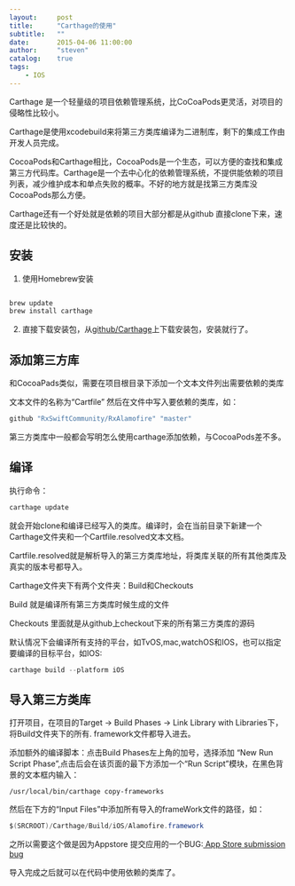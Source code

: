 ```yaml
---
layout:     post
title:      "Carthage的使用"
subtitle:   ""
date:       2015-04-06 11:00:00
author:     "steven"
catalog:    true
tags:
    - IOS
---
```


Carthage 是一个轻量级的项目依赖管理系统，比CoCoaPods更灵活，对项目的侵略性比较小。

Carthage是使用xcodebuild来将第三方类库编译为二进制库，剩下的集成工作由开发人员完成。

CocoaPods和Carthage相比，CocoaPods是一个生态，可以方便的查找和集成第三方代码库。Carthage是一个去中心化的依赖管理系统，不提供能依赖的项目列表，减少维护成本和单点失败的概率。不好的地方就是找第三方类库没CocoaPods那么方便。

Carthage还有一个好处就是依赖的项目大部分都是从github 直接clone下来，速度还是比较快的。

安装
---

1. 使用Homebrew安装


```java

brew update
brew install carthage

```

2. 直接下载安装包，从[github/Carthage](https://github.com/Carthage/Carthage/releases)上下载安装包，安装就行了。


添加第三方库
---

和CocoaPads类似，需要在项目根目录下添加一个文本文件列出需要依赖的类库

文本文件的名称为“Cartfile”
然后在文件中写入要依赖的类库，如：


```java
github "RxSwiftCommunity/RxAlamofire" "master"
```

第三方类库中一般都会写明怎么使用carthage添加依赖，与CocoaPods差不多。


编译
---

执行命令：

```java
carthage update
```

就会开始clone和编译已经写入的类库。编译时，会在当前目录下新建一个Carthage文件夹和一个Cartfile.resolved文本文档。

Cartfile.resolved就是解析导入的第三方类库地址，将类库关联的所有其他类库及真实的版本号都导入。

Carthage文件夹下有两个文件夹：Build和Checkouts

Build 就是编译所有第三方类库时候生成的文件

Checkouts 里面就是从github上checkout下来的所有第三方类库的源码

默认情况下会编译所有支持的平台，如TvOS,mac,watchOS和IOS，也可以指定要编译的目标平台，如IOS:

```java
carthage build --platform iOS
```

导入第三方类库
---

打开项目，在项目的Target -> Build Phases -> Link Library with Libraries下，将Build文件夹下的所有. framework文件都导入进去。

添加额外的编译脚本：点击Build Phases左上角的加号，选择添加 “New Run Script Phase”,点击后会在该页面的最下方添加一个“Run Script”模块，在黑色背景的文本框内输入：

```shell
/usr/local/bin/carthage copy-frameworks
```

然后在下方的“Input Files”中添加所有导入的frameWork文件的路径，如：

```java
$(SRCROOT)/Carthage/Build/iOS/Alamofire.framework
```

之所以需要这个做是因为Appstore 提交应用的一个BUG:[ App Store submission bug](http://www.openradar.me/radar?id=6409498411401216)

导入完成之后就可以在代码中使用依赖的类库了。
